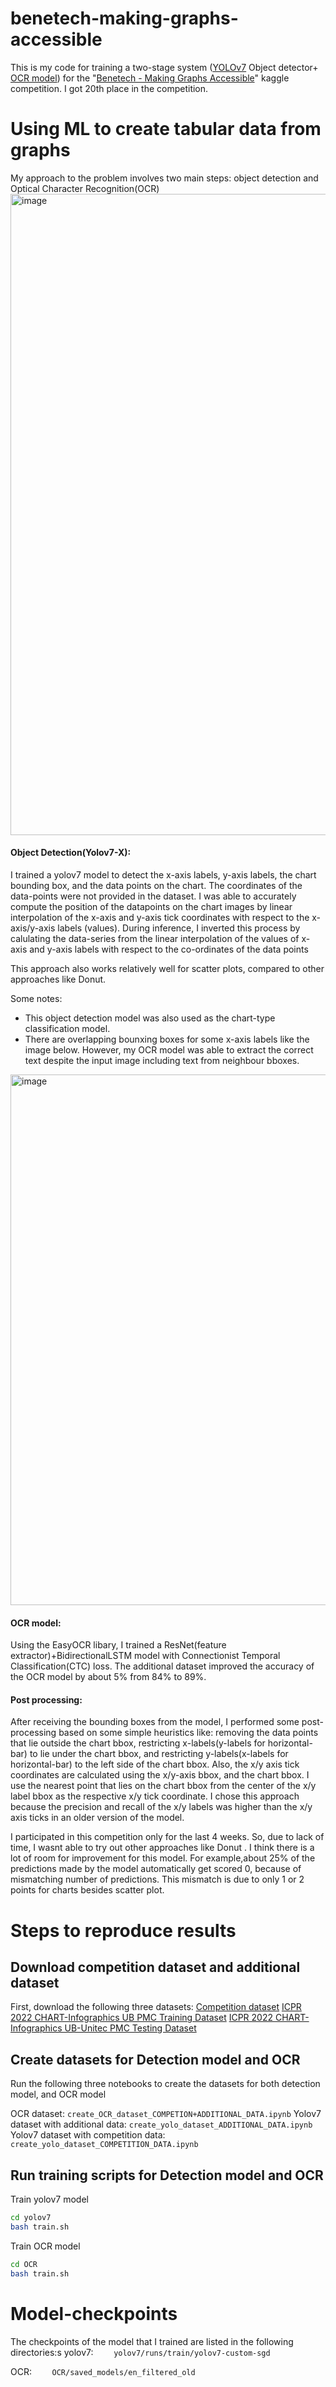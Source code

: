 # benetech-making-graphs-accessible
This is my code for training a two-stage system ([YOLOv7](https://github.com/WongKinYiu/yolov7) Object detector+ [OCR model](https://github.com/JaidedAI/EasyOCR)) for the "[Benetech - Making Graphs Accessible](https://www.kaggle.com/competitions/benetech-making-graphs-accessible/overview "Benetech - Making Graphs Accessible")" kaggle competition. I got 20th place in the competition.

# Using ML to create tabular data from graphs
My approach to the problem involves two main steps: object detection and Optical Character Recognition(OCR)
<img width="1026" alt="image" src="https://github.com/SamratThapa120/benetech-making-graphs-accessible/assets/38401989/f349dd62-6dbb-4792-8654-65d870c1b6f1">
#### Object Detection(Yolov7-X):
I trained a yolov7 model to detect the x-axis labels, y-axis labels, the chart bounding box, and the data points on the chart. The coordinates of the data-points were not provided in the dataset. I was able to accurately compute the position of the datapoints on the chart images by linear interpolation of the x-axis and y-axis tick coordinates with respect to the x-axis/y-axis labels (values). During inference, I inverted this process by calulating the data-series from the linear interpolation of the values of x-axis and y-axis labels with respect to the co-ordinates of the data points

This approach also works relatively well for scatter plots, compared to other approaches like Donut.

Some notes:
- This object detection model was also used as the chart-type classification model.
- There are overlapping bounxing boxes for some x-axis labels like the image below. However, my OCR model was able to extract the correct text despite the input image including text from neighbour bboxes. 
<img width="849" alt="image" src="https://github.com/SamratThapa120/benetech-making-graphs-accessible/assets/38401989/1ab49a89-1db7-48a1-9b3e-429217142b45">

#### OCR model:
Using the EasyOCR libary, I trained a ResNet(feature extractor)+BidirectionalLSTM model with Connectionist Temporal Classification(CTC) loss. The additional  dataset improved the accuracy of the OCR model by about 5% from 84% to 89%.

#### Post processing:
After receiving the bounding boxes from the model, I performed some post-processing based on some simple heuristics like: removing the data points that lie outside the chart bbox, restricting x-labels(y-labels for horizontal-bar) to lie under the chart bbox, and restricting y-labels(x-labels for horizontal-bar) to the left side of the chart bbox. 
Also, the x/y axis tick coordinates are calculated using the x/y-axis bbox, and the chart bbox. I use the nearest point that lies on the chart bbox from the center of the x/y label bbox as the respective x/y tick coordinate. I chose this approach because the precision and recall of the x/y labels was higher than the x/y axis ticks in an older version of the model. 


I participated in this competition only for the last 4 weeks. So, due to lack of time, I wasnt able to try out other approaches like Donut . I think there is a lot of room for improvement for this model. For example,about 25% of the predictions made by the model automatically get scored 0, because of mismatching number of predictions. This mismatch is due to only 1 or 2 points for charts besides scatter plot.

# Steps to reproduce results
## Download competition dataset and additional dataset
First, download the following three datasets:
[Competition dataset](https://www.kaggle.com/competitions/benetech-making-graphs-accessible/data "Competition dataset")
[ICPR 2022 CHART-Infographics UB PMC Training Dataset](https://chartinfo.github.io/toolsanddata.html "ICPR 2022 CHART-Infographics UB PMC Training Dataset")
[ICPR 2022 CHART-Infographics UB-Unitec PMC Testing Dataset](https://chartinfo.github.io/toolsanddata.html "ICPR 2022 CHART-Infographics UB-Unitec PMC Testing Dataset")
## Create datasets for Detection model and OCR
Run the following three notebooks to create the datasets for both detection model, and OCR model

OCR dataset:
`create_OCR_dataset_COMPETION+ADDITIONAL_DATA.ipynb`
Yolov7 dataset with additional data:
`create_yolo_dataset_ADDITIONAL_DATA.ipynb`
Yolov7 dataset with competition data:
`create_yolo_dataset_COMPETITION_DATA.ipynb`
## Run training scripts for Detection model and OCR
Train yolov7 model
```bash
cd yolov7
bash train.sh
```
Train OCR model
```bash
cd OCR
bash train.sh
```
# Model-checkpoints
The checkpoints of the model that I trained are listed in the following directories:s
yolov7:
`    yolov7/runs/train/yolov7-custom-sgd`

OCR:
`    OCR/saved_models/en_filtered_old`

